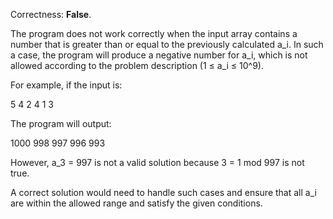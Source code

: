 Correctness: **False**.

The program does not work correctly when the input array contains a number that is greater than or equal to the previously calculated a_i. In such a case, the program will produce a negative number for a_i, which is not allowed according to the problem description (1 ≤ a_i ≤ 10^9).

For example, if the input is:

5
4
2 4 1 3

The program will output:

1000 998 997 996 993

However, a_3 = 997 is not a valid solution because 3 = 1 mod 997 is not true.

A correct solution would need to handle such cases and ensure that all a_i are within the allowed range and satisfy the given conditions.